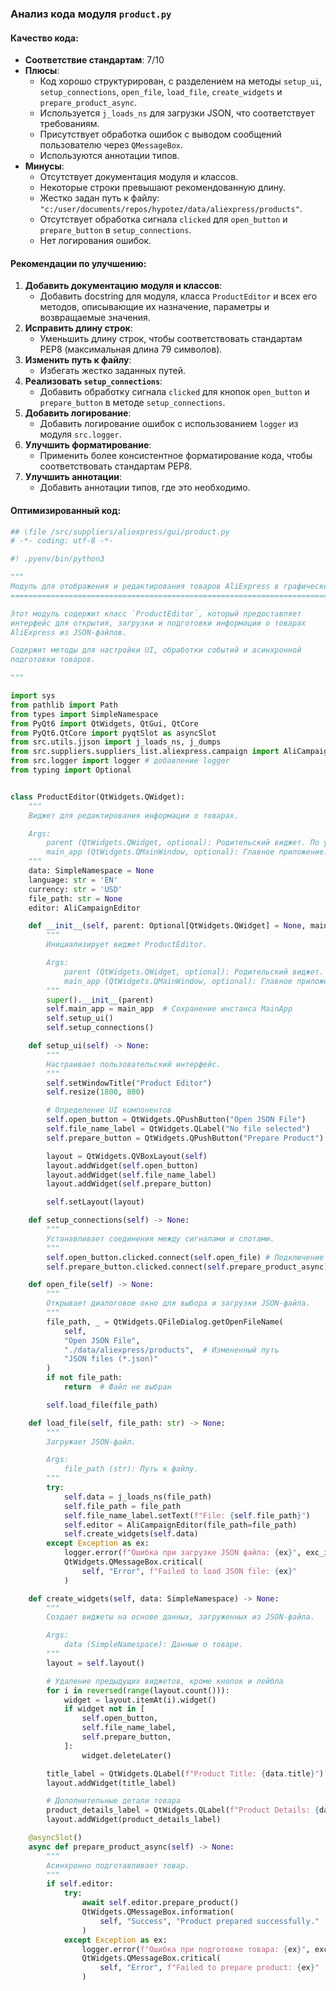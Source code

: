 ### **Анализ кода модуля `product.py`**

#### **Качество кода**:

- **Соответствие стандартам**: 7/10
- **Плюсы**:
    - Код хорошо структурирован, с разделением на методы `setup_ui`, `setup_connections`, `open_file`, `load_file`, `create_widgets` и `prepare_product_async`.
    - Используется `j_loads_ns` для загрузки JSON, что соответствует требованиям.
    - Присутствует обработка ошибок с выводом сообщений пользователю через `QMessageBox`.
    - Используются аннотации типов.
- **Минусы**:
    - Отсутствует документация модуля и классов.
    - Некоторые строки превышают рекомендованную длину.
    - Жестко задан путь к файлу: `"c:/user/documents/repos/hypotez/data/aliexpress/products"`.
    - Отсутствует обработка сигнала `clicked` для `open_button` и `prepare_button` в `setup_connections`.
    - Нет логирования ошибок.

#### **Рекомендации по улучшению**:

1.  **Добавить документацию модуля и классов**:
    - Добавить docstring для модуля, класса `ProductEditor` и всех его методов, описывающие их назначение, параметры и возвращаемые значения.
2.  **Исправить длину строк**:
    - Уменьшить длину строк, чтобы соответствовать стандартам PEP8 (максимальная длина 79 символов).
3.  **Изменить путь к файлу**:
    -  Избегать жестко заданных путей.
4.  **Реализовать `setup_connections`**:
    -  Добавить обработку сигнала `clicked` для кнопок `open_button` и `prepare_button` в методе `setup_connections`.
5.  **Добавить логирование**:
    - Добавить логирование ошибок с использованием `logger` из модуля `src.logger`.
6. **Улучшить форматирование**:
    - Применить более консистентное форматирование кода, чтобы соответствовать стандартам PEP8.
7. **Улучшить аннотации**:
    - Добавить аннотации типов, где это необходимо.

#### **Оптимизированный код**:

```python
## \file /src/suppliers/aliexpress/gui/product.py
# -*- coding: utf-8 -*-

#! .pyenv/bin/python3

"""
Модуль для отображения и редактирования товаров AliExpress в графическом интерфейсе.
==============================================================================

Этот модуль содержит класс `ProductEditor`, который предоставляет
интерфейс для открытия, загрузки и подготовки информации о товарах
AliExpress из JSON-файлов.

Содержит методы для настройки UI, обработки событий и асинхронной
подготовки товаров.

"""

import sys
from pathlib import Path
from types import SimpleNamespace
from PyQt6 import QtWidgets, QtGui, QtCore
from PyQt6.QtCore import pyqtSlot as asyncSlot
from src.utils.jjson import j_loads_ns, j_dumps
from src.suppliers.suppliers_list.aliexpress.campaign import AliCampaignEditor
from src.logger import logger # добавление logger
from typing import Optional


class ProductEditor(QtWidgets.QWidget):
    """
    Виджет для редактирования информации о товарах.

    Args:
        parent (QtWidgets.QWidget, optional): Родительский виджет. По умолчанию None.
        main_app (QtWidgets.QMainWindow, optional): Главное приложение. По умолчанию None.
    """
    data: SimpleNamespace = None
    language: str = 'EN'
    currency: str = 'USD'
    file_path: str = None
    editor: AliCampaignEditor

    def __init__(self, parent: Optional[QtWidgets.QWidget] = None, main_app: Optional[QtWidgets.QMainWindow] = None) -> None:
        """
        Инициализирует виджет ProductEditor.

        Args:
            parent (QtWidgets.QWidget, optional): Родительский виджет. Defaults to None.
            main_app (QtWidgets.QMainWindow, optional): Главное приложение. Defaults to None.
        """
        super().__init__(parent)
        self.main_app = main_app  # Сохранение инстанса MainApp
        self.setup_ui()
        self.setup_connections()

    def setup_ui(self) -> None:
        """
        Настраивает пользовательский интерфейс.
        """
        self.setWindowTitle("Product Editor")
        self.resize(1800, 800)

        # Определение UI компонентов
        self.open_button = QtWidgets.QPushButton("Open JSON File")
        self.file_name_label = QtWidgets.QLabel("No file selected")
        self.prepare_button = QtWidgets.QPushButton("Prepare Product")

        layout = QtWidgets.QVBoxLayout(self)
        layout.addWidget(self.open_button)
        layout.addWidget(self.file_name_label)
        layout.addWidget(self.prepare_button)

        self.setLayout(layout)

    def setup_connections(self) -> None:
        """
        Устанавливает соединения между сигналами и слотами.
        """
        self.open_button.clicked.connect(self.open_file) # Подключение open_file к кнопке
        self.prepare_button.clicked.connect(self.prepare_product_async) # Подключение prepare_product_async к кнопке

    def open_file(self) -> None:
        """
        Открывает диалоговое окно для выбора и загрузки JSON-файла.
        """
        file_path, _ = QtWidgets.QFileDialog.getOpenFileName(
            self,
            "Open JSON File",
            "./data/aliexpress/products",  # Измененный путь
            "JSON files (*.json)"
        )
        if not file_path:
            return  # Файл не выбран

        self.load_file(file_path)

    def load_file(self, file_path: str) -> None:
        """
        Загружает JSON-файл.

        Args:
            file_path (str): Путь к файлу.
        """
        try:
            self.data = j_loads_ns(file_path)
            self.file_path = file_path
            self.file_name_label.setText(f"File: {self.file_path}")
            self.editor = AliCampaignEditor(file_path=file_path)
            self.create_widgets(self.data)
        except Exception as ex:
            logger.error(f"Ошибка при загрузке JSON файла: {ex}", exc_info=True)
            QtWidgets.QMessageBox.critical(
                self, "Error", f"Failed to load JSON file: {ex}"
            )

    def create_widgets(self, data: SimpleNamespace) -> None:
        """
        Создает виджеты на основе данных, загруженных из JSON-файла.

        Args:
            data (SimpleNamespace): Данные о товаре.
        """
        layout = self.layout()

        # Удаление предыдущих виджетов, кроме кнопок и лейбла
        for i in reversed(range(layout.count())):
            widget = layout.itemAt(i).widget()
            if widget not in [
                self.open_button,
                self.file_name_label,
                self.prepare_button,
            ]:
                widget.deleteLater()

        title_label = QtWidgets.QLabel(f"Product Title: {data.title}")
        layout.addWidget(title_label)

        # Дополнительные детали товара
        product_details_label = QtWidgets.QLabel(f"Product Details: {data.details}")
        layout.addWidget(product_details_label)

    @asyncSlot()
    async def prepare_product_async(self) -> None:
        """
        Асинхронно подготавливает товар.
        """
        if self.editor:
            try:
                await self.editor.prepare_product()
                QtWidgets.QMessageBox.information(
                    self, "Success", "Product prepared successfully."
                )
            except Exception as ex:
                logger.error(f"Ошибка при подготовке товара: {ex}", exc_info=True)
                QtWidgets.QMessageBox.critical(
                    self, "Error", f"Failed to prepare product: {ex}"
                )